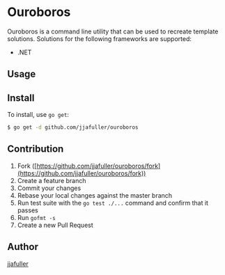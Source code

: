 # Ouroboros

Ouroboros is a command line utility that can be used to recreate template solutions. Solutions for the following frameworks are supported:

* .NET

## Usage

## Install

To install, use `go get`:

```bash
$ go get -d github.com/jjafuller/ouroboros
```

## Contribution

1. Fork ([https://github.com/jjafuller/ouroboros/fork](https://github.com/jjafuller/ouroboros/fork))
1. Create a feature branch
1. Commit your changes
1. Rebase your local changes against the master branch
1. Run test suite with the `go test ./...` command and confirm that it passes
1. Run `gofmt -s`
1. Create a new Pull Request

## Author

[jjafuller](https://github.com/jjafuller)